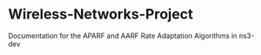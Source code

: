 # Wireless-Networks-Project
Documentation for the APARF and AARF Rate Adaptation Algorithms in ns3-dev
